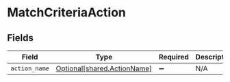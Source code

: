 # MatchCriteriaAction


## Fields

| Field                                                            | Type                                                             | Required                                                         | Description                                                      |
| ---------------------------------------------------------------- | ---------------------------------------------------------------- | ---------------------------------------------------------------- | ---------------------------------------------------------------- |
| `action_name`                                                    | [Optional[shared.ActionName]](../../models/shared/actionname.md) | :heavy_minus_sign:                                               | N/A                                                              |